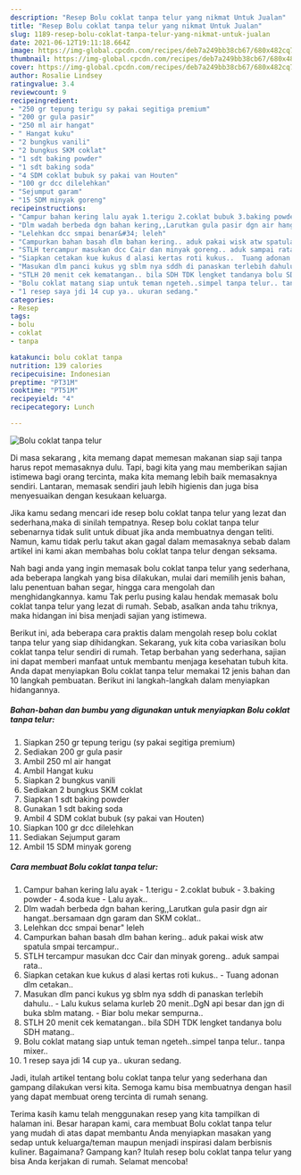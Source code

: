 ```yaml
---
description: "Resep Bolu coklat tanpa telur yang nikmat Untuk Jualan"
title: "Resep Bolu coklat tanpa telur yang nikmat Untuk Jualan"
slug: 1189-resep-bolu-coklat-tanpa-telur-yang-nikmat-untuk-jualan
date: 2021-06-12T19:11:18.664Z
image: https://img-global.cpcdn.com/recipes/deb7a249bb38cb67/680x482cq70/bolu-coklat-tanpa-telur-foto-resep-utama.jpg
thumbnail: https://img-global.cpcdn.com/recipes/deb7a249bb38cb67/680x482cq70/bolu-coklat-tanpa-telur-foto-resep-utama.jpg
cover: https://img-global.cpcdn.com/recipes/deb7a249bb38cb67/680x482cq70/bolu-coklat-tanpa-telur-foto-resep-utama.jpg
author: Rosalie Lindsey
ratingvalue: 3.4
reviewcount: 9
recipeingredient:
- "250 gr tepung terigu sy pakai segitiga premium"
- "200 gr gula pasir"
- "250 ml air hangat"
- " Hangat kuku"
- "2 bungkus vanili"
- "2 bungkus SKM coklat"
- "1 sdt baking powder"
- "1 sdt baking soda"
- "4 SDM coklat bubuk sy pakai van Houten"
- "100 gr dcc dilelehkan"
- "Sejumput garam"
- "15 SDM minyak goreng"
recipeinstructions:
- "Campur bahan kering lalu ayak 1.terigu 2.coklat bubuk 3.baking powder 4.soda kue Lalu ayak.."
- "Dlm wadah berbeda dgn bahan kering,,Larutkan gula pasir dgn air hangat..bersamaan dgn garam dan SKM coklat.."
- "Lelehkan dcc smpai benar&#34; leleh"
- "Campurkan bahan basah dlm bahan kering.. aduk pakai wisk atw spatula smpai tercampur.."
- "STLH tercampur masukan dcc Cair dan minyak goreng.. aduk sampai rata.."
- "Siapkan cetakan kue kukus d alasi kertas roti kukus..  Tuang adonan dlm cetakan.."
- "Masukan dlm panci kukus yg sblm nya sddh di panaskan terlebih dahulu.. Lalu kukus selama kurleb 20 menit..DgN api besar dan jgn di buka sblm matang.  Biar bolu mekar sempurna.."
- "STLH 20 menit cek kematangan.. bila SDH TDK lengket tandanya bolu SDH matang.."
- "Bolu coklat matang siap untuk teman ngeteh..simpel tanpa telur.. tanpa mixer.."
- "1 resep saya jdi 14 cup ya.. ukuran sedang."
categories:
- Resep
tags:
- bolu
- coklat
- tanpa

katakunci: bolu coklat tanpa 
nutrition: 139 calories
recipecuisine: Indonesian
preptime: "PT31M"
cooktime: "PT51M"
recipeyield: "4"
recipecategory: Lunch

---
```



![Bolu coklat tanpa telur](https://img-global.cpcdn.com/recipes/deb7a249bb38cb67/680x482cq70/bolu-coklat-tanpa-telur-foto-resep-utama.jpg)

Di masa  sekarang , kita memang dapat memesan makanan siap saji tanpa harus repot memasaknya dulu. Tapi, bagi kita yang mau memberikan sajian istimewa bagi orang tercinta, maka kita memang lebih baik memasaknya sendiri. Lantaran, memasak sendiri jauh lebih higienis dan juga bisa menyesuaikan dengan kesukaan keluarga.

Jika kamu sedang mencari ide resep bolu coklat tanpa telur yang lezat dan sederhana,maka di sinilah tempatnya. Resep bolu coklat tanpa telur  sebenarnya tidak sulit untuk dibuat jika anda membuatnya dengan teliti. Namun, kamu tidak perlu takut akan gagal dalam memasaknya 
sebab dalam artikel ini kami akan membahas bolu coklat tanpa telur dengan seksama.  



Nah bagi anda yang ingin memasak bolu coklat tanpa telur yang sederhana, ada beberapa langkah yang bisa dilakukan, mulai dari memilih jenis bahan, lalu penentuan bahan segar, hingga cara mengolah dan menghidangkannya. kamu Tak perlu pusing kalau hendak memasak bolu coklat tanpa telur yang lezat di rumah. Sebab, asalkan anda  tahu triknya, maka hidangan ini bisa menjadi sajian yang istimewa.

Berikut ini, ada beberapa cara praktis  dalam mengolah resep bolu coklat tanpa telur yang siap dihidangkan. Sekarang, yuk kita coba variasikan bolu coklat tanpa telur sendiri di rumah. Tetap berbahan yang sederhana, sajian ini dapat memberi manfaat untuk membantu menjaga kesehatan tubuh kita. Anda dapat menyiapkan Bolu coklat tanpa telur memakai 12 jenis bahan dan 10 langkah pembuatan. Berikut ini langkah-langkah dalam menyiapkan hidangannya.

<!--inarticleads1-->

##### Bahan-bahan dan bumbu yang digunakan untuk menyiapkan Bolu coklat tanpa telur:

1. Siapkan 250 gr tepung terigu (sy pakai segitiga premium)
1. Sediakan 200 gr gula pasir
1. Ambil 250 ml air hangat
1. Ambil  Hangat kuku
1. Siapkan 2 bungkus vanili
1. Sediakan 2 bungkus SKM coklat
1. Siapkan 1 sdt baking powder
1. Gunakan 1 sdt baking soda
1. Ambil 4 SDM coklat bubuk (sy pakai van Houten)
1. Siapkan 100 gr dcc dilelehkan
1. Sediakan Sejumput garam
1. Ambil 15 SDM minyak goreng




<!--inarticleads2-->

##### Cara membuat Bolu coklat tanpa telur:

1. Campur bahan kering lalu ayak - 1.terigu - 2.coklat bubuk - 3.baking powder - 4.soda kue - Lalu ayak..
1. Dlm wadah berbeda dgn bahan kering,,Larutkan gula pasir dgn air hangat..bersamaan dgn garam dan SKM coklat..
1. Lelehkan dcc smpai benar&#34; leleh
1. Campurkan bahan basah dlm bahan kering.. aduk pakai wisk atw spatula smpai tercampur..
1. STLH tercampur masukan dcc Cair dan minyak goreng.. aduk sampai rata..
1. Siapkan cetakan kue kukus d alasi kertas roti kukus..  - Tuang adonan dlm cetakan..
1. Masukan dlm panci kukus yg sblm nya sddh di panaskan terlebih dahulu.. - Lalu kukus selama kurleb 20 menit..DgN api besar dan jgn di buka sblm matang.  - Biar bolu mekar sempurna..
1. STLH 20 menit cek kematangan.. bila SDH TDK lengket tandanya bolu SDH matang..
1. Bolu coklat matang siap untuk teman ngeteh..simpel tanpa telur.. tanpa mixer..
1. 1 resep saya jdi 14 cup ya.. ukuran sedang.




Jadi, itulah artikel tentang  bolu coklat tanpa telur  yang sederhana dan gampang dilakukan versi kita. Semoga kamu bisa membuatnya dengan hasil yang dapat membuat oreng tercinta di rumah senang. 

Terima kasih kamu telah menggunakan resep yang kita tampilkan di halaman ini. Besar harapan kami, cara membuat  Bolu coklat tanpa telur yang mudah di atas dapat membantu Anda menyiapkan masakan yang sedap untuk keluarga/teman maupun menjadi inspirasi dalam berbisnis kuliner. Bagaimana? Gampang kan? Itulah resep bolu coklat tanpa telur yang bisa Anda kerjakan di rumah. Selamat mencoba!

